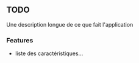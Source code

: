 ## TODO

Une description longue de ce que fait l'application

### Features

- liste des caractéristiques...
